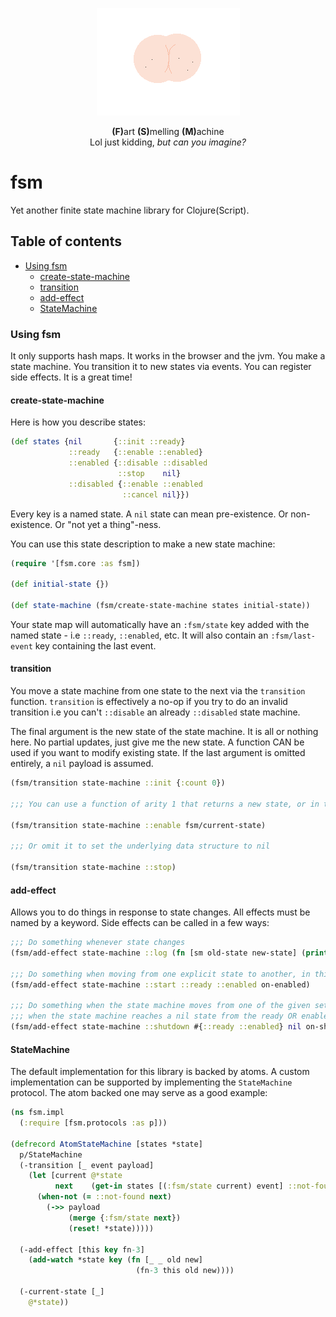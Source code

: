 <p align="center">
  <img src="fsm.gif">
</p>

<div align="center">
 <strong>(F)</strong>art <strong>(S)</strong>melling <strong>(M)</strong>achine
 <br />
 Lol just kidding, <em>but can you imagine?</em>
</div>

# fsm

Yet another finite state machine library for Clojure(Script).

## Table of contents

- [Using fsm](#using-fsm)
  - [create-state-machine](#create-state-machine)
  - [transition](#transition)
  - [add-effect](#add-effect)
  - [StateMachine](#statemachine)

### Using fsm

It only supports hash maps. It works in the browser and the jvm. You make a state machine. You transition it
to new states via events. You can register side effects. It is a great time!

#### create-state-machine

Here is how you describe states:

```clojure
(def states {nil       {::init ::ready}
             ::ready   {::enable ::enabled}
             ::enabled {::disable ::disabled
                        ::stop    nil}
             ::disabled {::enable ::enabled
                         ::cancel nil}})
```

Every key is a named state. A `nil` state can mean pre-existence. Or non-existence. Or "not yet a thing"-ness. 

You can use this state description to make a new state machine:

```clojure
(require '[fsm.core :as fsm])

(def initial-state {})

(def state-machine (fsm/create-state-machine states initial-state))
```

Your state map will automatically have an `:fsm/state` key added with the named state - i.e `::ready`, `::enabled`, etc. It will also contain an `:fsm/last-event` key containing the last event.

#### transition

You move a state machine from one state to the next via the `transition` function. `transition` is effectively a no-op if you try to do an invalid transition i.e you can't `::disable` an already `::disabled` state machine.

The final argument is the new state of the state machine. It is all or nothing here. No partial updates, just give me the new state. A function CAN be used if you want to modify existing state. If the last argument is omitted entirely, a `nil` payload is assumed.

```clojure
(fsm/transition state-machine ::init {:count 0})

;;; You can use a function of arity 1 that returns a new state, or in this case the current state

(fsm/transition state-machine ::enable fsm/current-state)

;;; Or omit it to set the underlying data structure to nil

(fsm/transition state-machine ::stop)
```

#### add-effect

Allows you to do things in response to state changes. All effects must be named by a keyword. Side effects can be called in a few ways:

```clojure
;;; Do something whenever state changes
(fsm/add-effect state-machine ::log (fn [sm old-state new-state] (println new-state)))

;;; Do something when moving from one explicit state to another, in this case from ready to enabled
(fsm/add-effect state-machine ::start ::ready ::enabled on-enabled)

;;; Do something when the state machine moves from one of the given set to an explicit state, in this case
;;; when the state machine reaches a nil state from the ready OR enabled state
(fsm/add-effect state-machine ::shutdown #{::ready ::enabled} nil on-shutdown)
```

#### StateMachine

The default implementation for this library is backed by atoms. A custom implementation can be supported by
implementing the `StateMachine` protocol. The atom backed one may serve as a good example:

```clojure
(ns fsm.impl
  (:require [fsm.protocols :as p]))

(defrecord AtomStateMachine [states *state]
  p/StateMachine
  (-transition [_ event payload]
    (let [current @*state
          next    (get-in states [(:fsm/state current) event] ::not-found)]
      (when-not (= ::not-found next)
        (->> payload
             (merge {:fsm/state next})
             (reset! *state)))))

  (-add-effect [this key fn-3]
    (add-watch *state key (fn [_ _ old new]
                            (fn-3 this old new))))

  (-current-state [_]
    @*state))
```

